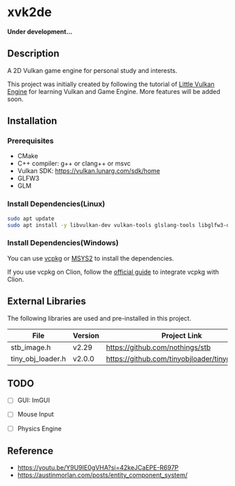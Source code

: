 # xvk2de

**Under development...**

## Description

A 2D Vulkan game engine for personal study and interests.

This project was initially created by following the tutorial
of [Little Vulkan Engine](https://youtu.be/Y9U9IE0gVHA?si=42keJCaEPE-R697P) for learning Vulkan and Game Engine.
More features will be added soon.

## Installation

### Prerequisites

- CMake
- C++ compiler: g++ or clang++ or msvc
- Vulkan SDK: https://vulkan.lunarg.com/sdk/home
- GLFW3
- GLM

### Install Dependencies(Linux)

```bash    
sudo apt update
sudo apt install -y libvulkan-dev vulkan-tools glslang-tools libglfw3-dev libeigen3-dev libglm-dev
```

### Install Dependencies(Windows)

You can use [vcpkg](https://vcpkg.io/en/) or [MSYS2](https://www.msys2.org/) to install the dependencies.

If you use vcpkg on Clion, follow the [official guide](https://www.jetbrains.com/help/clion/package-management.html) to integrate vcpkg with Clion.


## External Libraries

The following libraries are used and pre-installed in this project.

| File              | Version | Project Link                                   |
|-------------------|---------|------------------------------------------------|
| stb_image.h       | v2.29   | https://github.com/nothings/stb                |
| tiny_obj_loader.h | v2.0.0  | https://github.com/tinyobjloader/tinyobjloader |

## TODO

- [ ] GUI: ImGUI
- [ ] Mouse Input
- [ ] Physics Engine


## Reference

- https://youtu.be/Y9U9IE0gVHA?si=42keJCaEPE-R697P
- https://austinmorlan.com/posts/entity_component_system/
